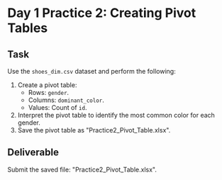 # Day 1 Practice 2: Creating Pivot Tables

## Task
Use the `shoes_dim.csv` dataset and perform the following:
1. Create a pivot table:
   - Rows: `gender`.
   - Columns: `dominant_color`.
   - Values: Count of `id`.
2. Interpret the pivot table to identify the most common color for each gender.
3. Save the pivot table as "Practice2_Pivot_Table.xlsx".

## Deliverable
Submit the saved file: "Practice2_Pivot_Table.xlsx".
